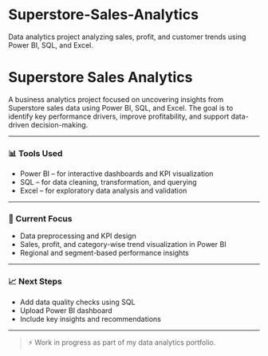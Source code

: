# Superstore-Sales-Analytics
Data analytics project analyzing sales, profit, and customer trends using Power BI, SQL, and Excel.

# Superstore Sales Analytics

A business analytics project focused on uncovering insights from Superstore sales data using Power BI, SQL, and Excel. The goal is to identify key performance drivers, improve profitability, and support data-driven decision-making.

---

### 📊 Tools Used
- Power BI – for interactive dashboards and KPI visualization  
- SQL – for data cleaning, transformation, and querying  
- Excel – for exploratory data analysis and validation  

---

### 🚀 Current Focus
- Data preprocessing and KPI design  
- Sales, profit, and category-wise trend visualization in Power BI  
- Regional and segment-based performance insights  

---

### 📈 Next Steps
- Add data quality checks using SQL  
- Upload Power BI dashboard  
- Include key insights and recommendations  

---

> ⚡ Work in progress as part of my data analytics portfolio.
